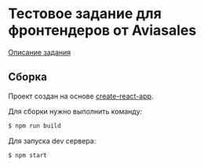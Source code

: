 # Тестовое задание для фронтендеров от Aviasales

[Описание задания](https://github.com/KosyanMedia/test-tasks/tree/master/aviasales_frontend)

## Сборка

Проект создан на основе [create-react-app](https://create-react-app.dev/). 

Для сборки нужно выполнить команду:

```sh
$ npm run build
```

Для запуска dev сервера:

```sh
$ npm start
```